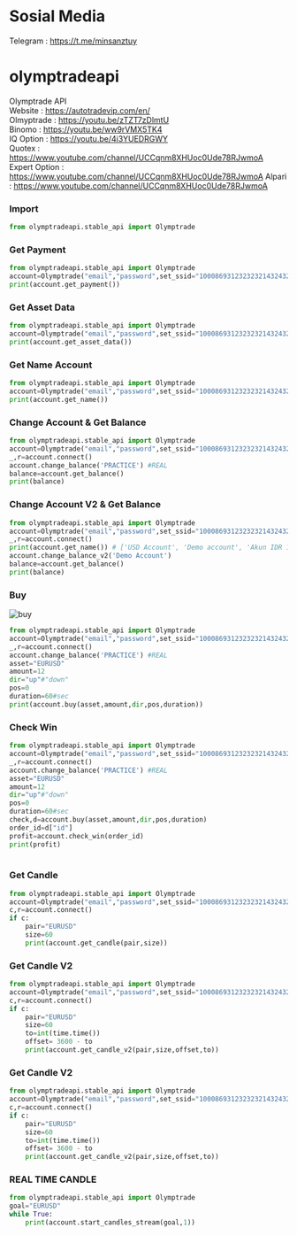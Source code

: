 # Sosial Media
Telegram : https://t.me/minsanztuy

# olymptradeapi
Olymptrade API  
Website    : https://autotradevip.com/en/  
Olmyptrade : https://youtu.be/zTZT7zDlmtU  
Binomo     : https://youtu.be/ww9rVMX5TK4  
IQ Option  : https://youtu.be/4i3YUEDRGWY  
Quotex     : https://www.youtube.com/channel/UCCqnm8XHUoc0Ude78RJwmoA  
Expert Option     : https://www.youtube.com/channel/UCCqnm8XHUoc0Ude78RJwmoA
Alpari     : https://www.youtube.com/channel/UCCqnm8XHUoc0Ude78RJwmoA  

### Import
```python
from olymptradeapi.stable_api import Olymptrade
```
### Get Payment
```python
from olymptradeapi.stable_api import Olymptrade 
account=Olymptrade("email","password",set_ssid="1000869312323232143243243243234432")
print(account.get_payment())
```
### Get Asset Data
```python
from olymptradeapi.stable_api import Olymptrade 
account=Olymptrade("email","password",set_ssid="1000869312323232143243243243234432")
print(account.get_asset_data())
```
### Get Name Account
```python
from olymptradeapi.stable_api import Olymptrade 
account=Olymptrade("email","password",set_ssid="1000869312323232143243243243234432")
print(account.get_name())
```
### Change Account & Get Balance
```python
from olymptradeapi.stable_api import Olymptrade 
account=Olymptrade("email","password",set_ssid="1000869312323232143243243243234432")
_,r=account.connect()
account.change_balance('PRACTICE') #REAL
balance=account.get_balance()
print(balance)
```
### Change Account V2 & Get Balance
```python
from olymptradeapi.stable_api import Olymptrade 
account=Olymptrade("email","password",set_ssid="1000869312323232143243243243234432")
_,r=account.connect()
print(account.get_name()) # ['USD Account', 'Demo account', 'Akun IDR 1', 'Akun IDR 2']
account.change_balance_v2('Demo Account') 
balance=account.get_balance()
print(balance)
```
### Buy
![buy](https://user-images.githubusercontent.com/56580637/215087249-27e25540-5436-4c86-abc4-98b424555854.png)
```python
from olymptradeapi.stable_api import Olymptrade 
account=Olymptrade("email","password",set_ssid="1000869312323232143243243243234432")
_,r=account.connect()
account.change_balance('PRACTICE') #REAL
asset="EURUSD"
amount=12
dir="up"#"down"
pos=0
duration=60#sec
print(account.buy(asset,amount,dir,pos,duration))
```
### Check Win
```python
from olymptradeapi.stable_api import Olymptrade 
account=Olymptrade("email","password",set_ssid="1000869312323232143243243243234432")
_,r=account.connect()
account.change_balance('PRACTICE') #REAL
asset="EURUSD"
amount=12
dir="up"#"down"
pos=0
duration=60#sec
check,d=account.buy(asset,amount,dir,pos,duration)
order_id=d["id"]
profit=account.check_win(order_id)
print(profit)
 
```
### Get Candle
```python
from olymptradeapi.stable_api import Olymptrade 
account=Olymptrade("email","password",set_ssid="1000869312323232143243243243234432")
c,r=account.connect()
if c:
    pair="EURUSD"
    size=60
    print(account.get_candle(pair,size))
```
### Get Candle V2
```python
from olymptradeapi.stable_api import Olymptrade 
account=Olymptrade("email","password",set_ssid="1000869312323232143243243243234432")
c,r=account.connect()
if c:
    pair="EURUSD"
    size=60
    to=int(time.time())
    offset= 3600 - to
    print(account.get_candle_v2(pair,size,offset,to))
```
### Get Candle V2
```python
from olymptradeapi.stable_api import Olymptrade 
account=Olymptrade("email","password",set_ssid="1000869312323232143243243243234432")
c,r=account.connect()
if c:
    pair="EURUSD"
    size=60
    to=int(time.time())
    offset= 3600 - to
    print(account.get_candle_v2(pair,size,offset,to))
```
### REAL TIME CANDLE
```python
from olymptradeapi.stable_api import Olymptrade 
goal="EURUSD"
while True: 
    print(account.start_candles_stream(goal,1))
```
